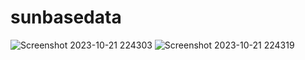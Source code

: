 # sunbasedata
![Screenshot 2023-10-21 224303](https://github.com/Abhijeet103/sunbasedata/assets/93581505/256822d6-d5fc-4c28-aea3-66ca9a283c62)
![Screenshot 2023-10-21 224319](https://github.com/Abhijeet103/sunbasedata/assets/93581505/6e6126a0-ed29-4b85-aa25-d067731e8b83)
